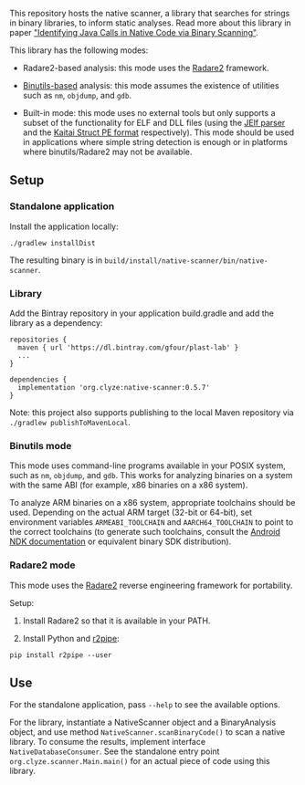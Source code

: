 This repository hosts the native scanner, a library that searches for
strings in binary libraries, to inform static analyses. Read more about
this library in paper ["Identifying Java Calls in Native Code via Binary Scanning"](https://gfour.github.io/files/native-scanner-issta2020.pdf).

This library has the following modes:

* Radare2-based analysis: this mode uses the
  [Radare2](https://rada.re/) framework.

* [Binutils-based](https://www.gnu.org/software/binutils/) analysis:
  this mode assumes the existence of utilities such as `nm`,
  `objdump`, and `gdb`.

* Built-in mode: this mode uses no external tools but only supports a
  subset of the functionality for ELF and DLL files (using the [JElf
  parser](https://github.com/fornwall/jelf) and the [Kaitai Struct PE
  format](https://formats.kaitai.io/microsoft_pe/index.html)
  respectively). This mode should be used in applications where simple
  string detection is enough or in platforms where binutils/Radare2
  may not be available.

## Setup ##

### Standalone application ###

Install the application locally:

```
./gradlew installDist
```

The resulting binary is in `build/install/native-scanner/bin/native-scanner`.

### Library ###

Add the Bintray repository in your application build.gradle
and add the library as a dependency:

```
repositories {
  maven { url 'https://dl.bintray.com/gfour/plast-lab' }
  ...
}

dependencies {
  implementation 'org.clyze:native-scanner:0.5.7'
}
```

Note: this project also supports publishing to the local Maven
repository via `./gradlew publishToMavenLocal`.

### Binutils mode ###

This mode uses command-line programs available in your POSIX system,
such as `nm`, `objdump`, and `gdb`. This works for analyzing binaries
on a system with the same ABI (for example, x86 binaries on a x86
system).

To analyze ARM binaries on a x86 system, appropriate toolchains should
be used. Depending on the actual ARM target (32-bit or 64-bit), set
environment variables `ARMEABI_TOOLCHAIN` and `AARCH64_TOOLCHAIN` to
point to the correct toolchains (to generate such toolchains, consult
the [Android NDK documentation](https://developer.android.com/ndk/guides/standalone_toolchain)
or equivalent binary SDK distribution).

### Radare2 mode ###

This mode uses the [Radare2](https://rada.re/) reverse engineering framework for portability.

Setup:

1. Install Radare2 so that it is available in your PATH.

2. Install Python and [r2pipe](https://github.com/radareorg/radare2-r2pipe):

```
pip install r2pipe --user
```

## Use ##

For the standalone application, pass `--help` to see the available
options.

For the library, instantiate a NativeScanner object and a BinaryAnalysis
object, and use method `NativeScanner.scanBinaryCode()` to scan a native
library. To consume the results, implement interface `NativeDatabaseConsumer`.
See the standalone entry point `org.clyze.scanner.Main.main()` for an actual
piece of code using this library.
